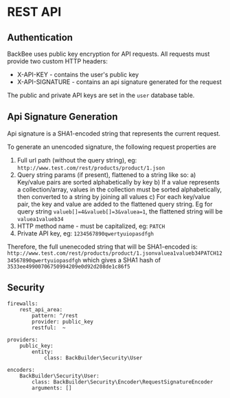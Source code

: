 REST API
===============

Authentication
------------
BackBee uses public key encryption for API requests. All requests must provide
two custom HTTP headers:

* X-API-KEY - contains the user's public key
* X-API-SIGNATURE - contains an api signature generated for the request

The public and private API keys are set in the `user` database table.

Api Signature Generation
------------
Api signature is a SHA1-encoded string that represents the current request. 

To generate an unencoded signature, the following request properties are 
1) Full url path (without the query string), eg: `http://www.test.com/rest/products/product/1.json`
2) Query string params (if present), flattened to a string like so:
  a) Key/value pairs are sorted alphabetically by key
  b) If a value represents a collection/array, values in the collection must be 
     sorted alphabetically, then converted to a string by joining all values
  c) For each key/value pair, the key and value are added to the flattened query 
     string. 
  Eg for query string `valueb[]=4&valueb[]=3&valuea=1`, the flattened string will 
    be `valuea1valueb34`
3) HTTP method name - must be capitalized, eg: `PATCH`
4) Private API key, eg: `1234567890qwertyuiopasdfgh`

Therefore, the full unenecoded string that will be SHA1-encoded is:
`http://www.test.com/rest/products/product/1.jsonvaluea1valueb34PATCH1234567890qwertyuiopasdfgh`
which gives a SHA1 hash of `3533ee49900706750994209e0d92d208de1c86f5`


Security
-------------
```
firewalls:
    rest_api_area:
        pattern: ^/rest
        provider: public_key
        restful:  ~

providers:
    public_key:
        entity:
            class: BackBuilder\Security\User

encoders:
    BackBuilder\Security\User: 
        class: BackBuilder\Security\Encoder\RequestSignatureEncoder
        arguments: []
```

